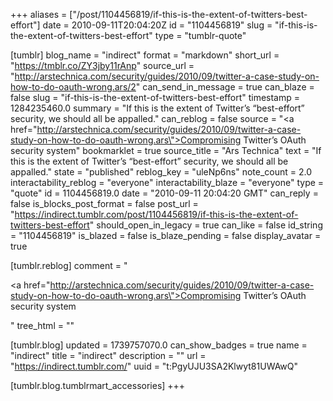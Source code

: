 +++
aliases = ["/post/1104456819/if-this-is-the-extent-of-twitters-best-effort"]
date = 2010-09-11T20:04:20Z
id = "1104456819"
slug = "if-this-is-the-extent-of-twitters-best-effort"
type = "tumblr-quote"

[tumblr]
blog_name = "indirect"
format = "markdown"
short_url = "https://tmblr.co/ZY3jby11rAnp"
source_url = "http://arstechnica.com/security/guides/2010/09/twitter-a-case-study-on-how-to-do-oauth-wrong.ars/2"
can_send_in_message = true
can_blaze = false
slug = "if-this-is-the-extent-of-twitters-best-effort"
timestamp = 1284235460.0
summary = "If this is the extent of Twitter’s “best-effort” security, we should all be appalled."
can_reblog = false
source = "<a href=\"http://arstechnica.com/security/guides/2010/09/twitter-a-case-study-on-how-to-do-oauth-wrong.ars\">Compromising Twitter&rsquo;s OAuth security system</a>"
bookmarklet = true
source_title = "Ars Technica"
text = "If this is the extent of Twitter&rsquo;s &ldquo;best-effort&rdquo; security, we should all be appalled."
state = "published"
reblog_key = "uleNp6ns"
note_count = 2.0
interactability_reblog = "everyone"
interactability_blaze = "everyone"
type = "quote"
id = 1104456819.0
date = "2010-09-11 20:04:20 GMT"
can_reply = false
is_blocks_post_format = false
post_url = "https://indirect.tumblr.com/post/1104456819/if-this-is-the-extent-of-twitters-best-effort"
should_open_in_legacy = true
can_like = false
id_string = "1104456819"
is_blazed = false
is_blaze_pending = false
display_avatar = true

[tumblr.reblog]
comment = "<p><a href=\"http://arstechnica.com/security/guides/2010/09/twitter-a-case-study-on-how-to-do-oauth-wrong.ars\">Compromising Twitter’s OAuth security system</a></p>"
tree_html = ""

[tumblr.blog]
updated = 1739757070.0
can_show_badges = true
name = "indirect"
title = "indirect"
description = ""
url = "https://indirect.tumblr.com/"
uuid = "t:PgyUJU3SA2Klwyt81UWAwQ"

[tumblr.blog.tumblrmart_accessories]
+++
